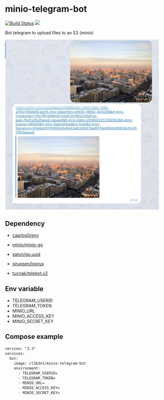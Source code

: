# minio-telegram-bot

[![Build Status](https://travis-ci.org/clementlecorre/minio-telegram-bot.svg?branch=master)](https://travis-ci.org/clementlecorre/minio-telegram-bot)
[![](https://images.microbadger.com/badges/image/cl3m3nt/minio-telegram-bot.svg)](https://microbadger.com/images/cl3m3nt/minio-telegram-bot "Get your own image badge on microbadger.com")

Bot telegram to upload files to an S3 (minio)

![demo](screen.jpg)

## Dependency

*   [caarlos0/env](github.com/caarlos0/env)

*   [minio/minio-go](github.com/minio/minio-go)

*   [satori/go.uuid](github.com/satori/go.uuid)

*   [sirupsen/logrus](github.com/sirupsen/logrus)

*   [tucnak/telebot.v2](gopkg.in/tucnak/telebot.v2)


## Env variable

*   TELEGRAM_USERID
*   TELEGRAM_TOKEN
*   MINIO_URL
*   MINIO_ACCESS_KEY
*   MINIO_SECRET_KEY

## Compose example


```
version: "3.3"
services:
  bot:
    image: cl3m3nt/minio-telegram-bot
    environment: 
      - TELEGRAM_USERID=
      - TELEGRAM_TOKEN=
      - MINIO_URL=
      - MINIO_ACCESS_KEY=
      - MINIO_SECRET_KEY=
```
